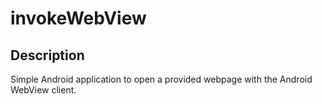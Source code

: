 # invokeWebView

## Description
Simple Android application to open a provided webpage with the Android WebView client.
